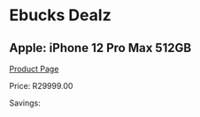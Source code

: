 
# Ebucks Dealz
## Apple: iPhone 12 Pro Max 512GB
[Product Page](https://www.ebucks.com/web/shop/productSelected.do?prodId=1069575392&catId=1158505265)

Price: R29999.00

Savings: 


	
